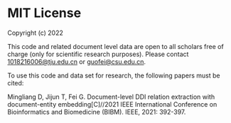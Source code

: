 # MIT License

Copyright (c) 2022

This code and related document level data are open to all scholars free of charge (only for scientific research purposes). Please contact 1018216006@tju.edu.cn or guofei@csu.edu.cn.

To use this code and data set for research, the following papers must be cited:

Mingliang D, Jijun T, Fei G. Document-level DDI relation extraction with document-entity embedding[C]//2021 IEEE International Conference on Bioinformatics and Biomedicine (BIBM). IEEE, 2021: 392-397.

